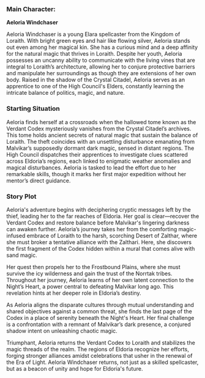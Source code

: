 ### Main Character: 

**Aeloria Windchaser**

Aeloria Windchaser is a young Elara spellcaster from the Kingdom of Loraith. With bright green eyes and hair like flowing silver, Aeloria stands out even among her magical kin. She has a curious mind and a deep affinity for the natural magic that thrives in Loraith. Despite her youth, Aeloria possesses an uncanny ability to communicate with the living vines that are integral to Loraith’s architecture, allowing her to conjure protective barriers and manipulate her surroundings as though they are extensions of her own body. Raised in the shadow of the Crystal Citadel, Aeloria serves as an apprentice to one of the High Council's Elders, constantly learning the intricate balance of politics, magic, and nature.

### Starting Situation

Aeloria finds herself at a crossroads when the hallowed tome known as the Verdant Codex mysteriously vanishes from the Crystal Citadel’s archives. This tome holds ancient secrets of natural magic that sustain the balance of Loraith. The theft coincides with an unsettling disturbance emanating from Malvikar’s supposedly dormant dark magic, sensed in distant regions. The High Council dispatches their apprentices to investigate clues scattered across Eldoria’s regions, each linked to enigmatic weather anomalies and magical disturbances. Aeloria is tasked to lead the effort due to her remarkable skills, though it marks her first major expedition without her mentor’s direct guidance.

### Story Plot

Aeloria's adventure begins with deciphering cryptic messages left by the thief, leading her to the far reaches of Eldoria. Her goal is clear—recover the Verdant Codex and restore balance before Malvikar's lingering darkness can awaken further. Aeloria’s journey takes her from the comforting magic-infused embrace of Loraith to the harsh, scorching Desert of Zalthar, where she must broker a tentative alliance with the Zalthari. Here, she discovers the first fragment of the Codex hidden within a mural that comes alive with sand magic.

Her quest then propels her to the Frostbound Plains, where she must survive the icy wilderness and gain the trust of the Norrtak tribes. Throughout her journey, Aeloria learns of her own latent connection to the Night’s Heart, a power central to defeating Malvikar long ago. This revelation hints at her deeper role in Eldoria’s destiny.

As Aeloria aligns the disparate cultures through mutual understanding and shared objectives against a common threat, she finds the last page of the Codex in a place of serenity beneath the Night's Heart. Her final challenge is a confrontation with a remnant of Malvikar’s dark presence, a conjured shadow intent on unleashing chaotic magic.

Triumphant, Aeloria returns the Verdant Codex to Loraith and stabilizes the magic threads of the realm. The regions of Eldoria recognize her efforts, forging stronger alliances amidst celebrations that usher in the renewal of the Era of Light. Aeloria Windchaser returns, not just as a skilled spellcaster, but as a beacon of unity and hope for Eldoria's future.